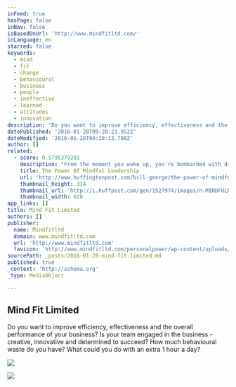 ```yaml
---
inFeed: true
hasPage: false
inNav: false
isBasedOnUrl: 'http://www.mindfitltd.com/'
inLanguage: en
starred: false
keywords:
  - mind
  - fit
  - change
  - behavioural
  - business
  - people
  - ineffective
  - learned
  - attitudes
  - innovation
description: 'Do you want to improve efficiency, effectiveness and the overall performance of your business? Is your team engaged in the business - creative, innovative and determined to succeed? How much behavioural waste do you have? What could you do with an extra 1 hour a day?'
datePublished: '2016-01-28T09:28:23.952Z'
dateModified: '2016-01-28T09:28:13.780Z'
author: []
related:
  - score: 0.5795379281
    description: "From the moment you wake up, you're bombarded with distractions. Emails clog your inbox, requests pile up, and notifications flicker in the background. Within moments your attention is scattered. Given the realities of today's 24/7 world, how do great leaders slow down and focus in order to make thoughtful decisions?"
    title: The Power Of Mindful Leadership
    url: 'http://www.huffingtonpost.com/bill-george/the-power-of-mindful-lead_b_7878482.html'
    thumbnail_height: 314
    thumbnail_url: 'http://i.huffpost.com/gen/1527974/images/n-MINDFULNESS-PRACTICE-628x314.jpg'
    thumbnail_width: 628
app_links: []
title: Mind Fit Limited
authors: []
publisher:
  name: Mindfitltd
  domain: www.mindfitltd.com
  url: 'http://www.mindfitltd.com'
  favicon: 'http://www.mindfitltd.com/personalpower/wp-content/uploads/2012/06/Get-Mind-Fit-For-Success.png'
sourcePath: _posts/2016-01-28-mind-fit-limited.md
published: true
_context: 'http://schema.org'
_type: MediaObject

---
```

<article style=""><h1>Mind Fit Limited</h1><p>Do you want to improve efficiency, effectiveness and the overall performance of your business? Is your team engaged in the business - creative, innovative and determined to succeed? How much behavioural waste do you have? What could you do with an extra 1 hour a day?</p><img src="https://s3-us-west-2.amazonaws.com/the-grid-img/p/2f5f5bd4aebadcc07e7911c0182a9d1692d573d0.jpg" /></article>

![](https://the-grid-user-content.s3-us-west-2.amazonaws.com/9ac20599-47b0-4147-99f0-25ff76f1805a.png)
